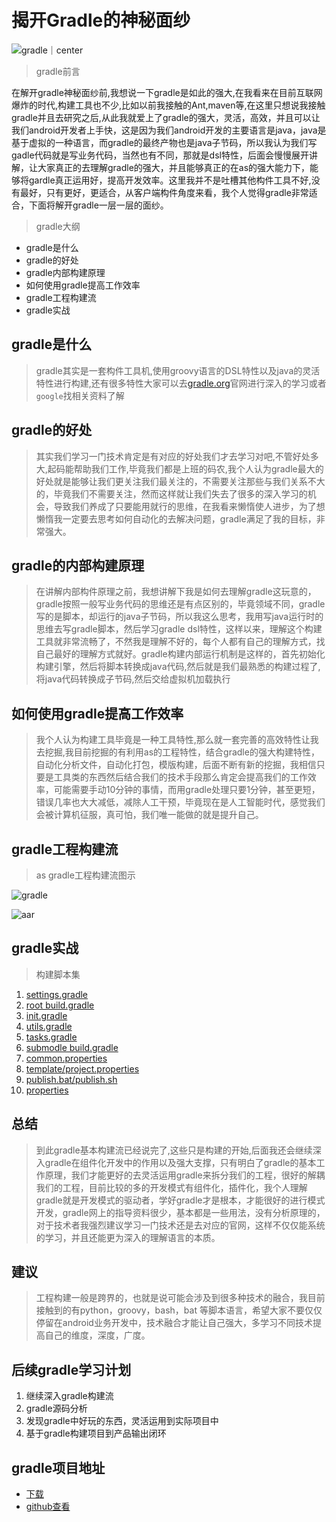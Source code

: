 # 揭开Gradle的神秘面纱
![gradle｜center](../../../img/xmind/gradle.jpg)

> gradle前言
 
在解开gradle神秘面纱前,我想说一下gradle是如此的强大,在我看来在目前互联网爆炸的时代,构建工具也不少,比如以前我接触的Ant,maven等,在这里只想说我接触gradle并且去研究之后,从此我就爱上了gradle的强大，灵活，高效，并且可以让我们android开发者上手快，这是因为我们android开发的主要语言是java，java是基于虚拟的一种语言，而gradle的最终产物也是java子节码，所以我认为我们写gadle代码就是写业务代码，当然也有不同，那就是dsl特性，后面会慢慢展开讲解，让大家真正的去理解gradle的强大，并且能够真正的在as的强大能力下，能够将gardle真正运用好，提高开发效率。这里我并不是吐槽其他构件工具不好,没有最好，只有更好，更适合，从客户端构件角度来看，我个人觉得gradle非常适合，下面将解开gradle一层一层的面纱。

> gradle大纲

- gradle是什么
- gradle的好处
- gradle内部构建原理
- 如何使用gradle提高工作效率
- gradle工程构建流
- gradle实战

## gradle是什么
> gradle其实是一套构件工具机,使用groovy语言的DSL特性以及java的灵活特性进行构建,还有很多特性大家可以去[gradle.org](https://gradle.org/)官网进行深入的学习或者`google`找相关资料了解

## gradle的好处
> 其实我们学习一门技术肯定是有对应的好处我们才去学习对吧,不管好处多大,起码能帮助我们工作,毕竟我们都是上班的码农,我个人认为gradle最大的好处就是能够让我们更关注我们最关注的，不需要关注那些与我们关系不大的，毕竟我们不需要关注，然而这样就让我们失去了很多的深入学习的机会，导致我们养成了只要能用就行的思维，在我看来懒惰使人进步，为了想懒惰我一定要去思考如何自动化的去解决问题，gradle满足了我的目标，非常强大。

## gradle的内部构建原理
> 在讲解内部构件原理之前，我想讲解下我是如何去理解gradle这玩意的，gradle按照一般写业务代码的思维还是有点区别的，毕竟领域不同，gradle写的是脚本，却运行的java子节码，所以我这么思考，我用写java运行时的思维去写gradle脚本，然后学习gradle dsl特性，这样以来，理解这个构建工具就非常流畅了，不然我是理解不好的，每个人都有自己的理解方式，找自己最好的理解方式就好。gradle构建内部运行机制是这样的，首先初始化构建引擎，然后将脚本转换成java代码,然后就是我们最熟悉的构建过程了,将java代码转换成子节码,然后交给虚拟机加载执行

## 如何使用gradle提高工作效率
> 我个人认为构建工具毕竟是一种工具特性,那么就一套完善的高效特性让我去挖掘,我目前挖掘的有利用as的工程特性，结合gradle的强大构建特性，自动化分析文件，自动化打包，模版构建，后面不断有新的挖掘，我相信只要是工具类的东西然后结合我们的技术手段那么肯定会提高我们的工作效率，可能需要手动10分钟的事情，而用gradle处理只要1分钟，甚至更短，错误几率也大大减低，减除人工干预，毕竟现在是人工智能时代，感觉我们会被计算机征服，真可怕，我们唯一能做的就是提升自己。

## gradle工程构建流
> as gradle工程构建流图示

![gradle](../../../img/xmind/gradle.png)

![aar](../../../img/xmind/aar.png)

## gradle实战
> 构建脚本集

1. [settings.gradle](./settings.md)
2. [root build.gradle](./root_build.md)
3. [init.gradle](./init.md)
4. [utils.gradle](./utils.md)
5. [tasks.gradle](./tasks.md)
6. [submodle build.gradle](./submodule.md)
7. [common.properties](./common.md)
8. [template/project.properties](./template.md)
9. [publish.bat/publish.sh](./publish.md)
10. [properties](./properties.md)

## 总结
> 到此gradle基本构建流已经说完了,这些只是构建的开始,后面我还会继续深入gradle在组件化开发中的作用以及强大支撑，只有明白了gradle的基本工作原理，我们才能更好的去灵活运用gradle来拆分我们的工程，很好的解耦我们的工程，目前比较的多的开发模式有组件化，插件化，我个人理解gradle就是开发模式的驱动者，学好gradle才是根本，才能很好的进行模式开发，gradle网上的指导资料很少，基本都是一些用法，没有分析原理的，对于技术者我强烈建议学习一门技术还是去对应的官网，这样不仅仅能系统的学习，并且还能更为深入的理解语言的本质。

## 建议
> 工程构建一般是跨界的，也就是说可能会涉及到很多种技术的融合，我目前接触到的有python，groovy，bash，bat 等脚本语言，希望大家不要仅仅停留在android业务开发中，技术融合才能让自己强大，多学习不同技术提高自己的维度，深度，广度。


## 后续gradle学习计划
1. 继续深入gradle构建流
2. gradle源码分析
3. 发现gradle中好玩的东西，灵活运用到实际项目中
4. 基于gradle构建项目到产品输出闭环


## gradle项目地址
- [下载](https://github.com/jackwaylong/LiteXml/archive/master.zip)
- [github查看](https://github.com/jackwaylong/LiteXml)



















